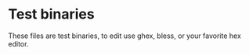 # Test binaries

These files are test binaries, to edit use ghex, bless, or your favorite hex editor.

